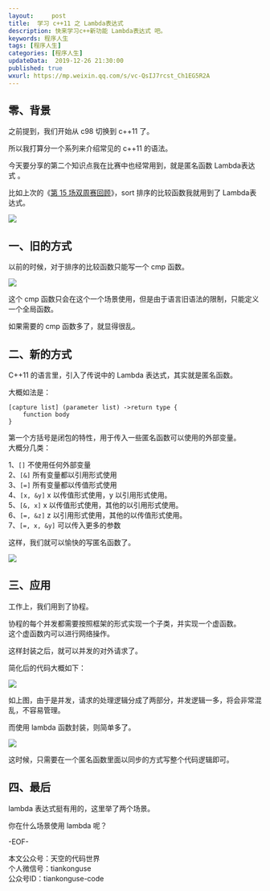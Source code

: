 ```yaml
---   
layout:     post  
title:  学习 c++11 之 Lambda表达式   
description: 快来学习c++新功能 Lambda表达式 吧。    
keywords: 程序人生  
tags: [程序人生]    
categories: [程序人生]  
updateData:  2019-12-26 21:30:00  
published: true  
wxurl: https://mp.weixin.qq.com/s/vc-QsIJ7rcst_Ch1EG5R2A  
---  
```



## 零、背景  


之前提到，我们开始从 c98 切换到 c++11 了。  


所以我打算分一个系列来介绍常见的 c++11 的语法。  


今天要分享的第二个知识点我在比赛中也经常用到，就是匿名函数 Lambda表达式 。  


比如上次的《[第 15 场双周赛回顾](https://mp.weixin.qq.com/s/9YwYxE_OsVK5e_qZfFzEjQ)》，sort 排序的比较函数我就用到了 Lambda表达式。  


![](https://res2019.tiankonguse.com/images/2019/12/18/002.png)  


## 一、旧的方式  


以前的时候，对于排序的比较函数只能写一个 cmp 函数。  


![](https://res2019.tiankonguse.com/images/2019/12/26/001.png)  


这个 cmp 函数只会在这个一个场景使用，但是由于语言旧语法的限制，只能定义一个全局函数。  


如果需要的 cmp 函数多了，就显得很乱。  


## 二、新的方式


C++11 的语言里，引入了传说中的 Lambda 表达式，其实就是匿名函数。  


大概如法是：  


```
[capture list] (parameter list) ->return type { 
    function body 
}
```

第一个方括号是闭包的特性，用于传入一些匿名函数可以使用的外部变量。  
大概分几类：  


1、`[]` 不使用任何外部变量  
2、`[&]` 所有变量都以引用形式使用  
3、`[=]` 所有变量都以传值形式使用  
4、`[x, &y]` x 以传值形式使用，y 以引用形式使用。  
5、`[&, x]` x 以传值形式使用，其他的以引用形式使用。  
6、`[=, &z]` z 以引用形式使用，其他的以传值形式使用。  
7、`[=, x, &y]` 可以传入更多的参数  


这样，我们就可以愉快的写匿名函数了。  


![](https://res2019.tiankonguse.com/images/2019/12/26/002.png)  


## 三、应用  


工作上，我们用到了协程。  


协程的每个并发都需要按照框架的形式实现一个子类，并实现一个虚函数。  
这个虚函数内可以进行网络操作。  


这样封装之后，就可以并发的对外请求了。  


简化后的代码大概如下：  


![](https://res2019.tiankonguse.com/images/2019/12/26/003.png)  


如上图，由于是并发，请求的处理逻辑分成了两部分，并发逻辑一多，将会非常混乱，不容易管理。  


而使用 lambda 函数封装，则简单多了。  


![](https://res2019.tiankonguse.com/images/2019/12/26/004.png)  


这时候，只需要在一个匿名函数里面以同步的方式写整个代码逻辑即可。  


## 四、最后  


lambda 表达式挺有用的，这里举了两个场景。  


你在什么场景使用 lambda 呢？  


-EOF-  


本文公众号：天空的代码世界  
个人微信号：tiankonguse  
公众号ID：tiankonguse-code  
  

